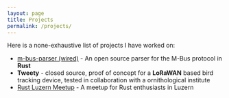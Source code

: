 ```yaml
---
layout: page
title: Projects 
permalink: /projects/
---
```


Here is a none-exhaustive list of projects I have worked on:

- [m-bus-parser (wired)](https://github.com/maebli/m-bus-parser) - An open source parser for the M-Bus protocol in **Rust**
- **Tweety** - closed source, proof of concept for a **LoRaWAN** based bird tracking device, tested in collaboration with a ornithological institute
- [Rust Luzern Meetup](https://rust-luzern.ch/) - A meetup for Rust enthusiasts in Luzern
